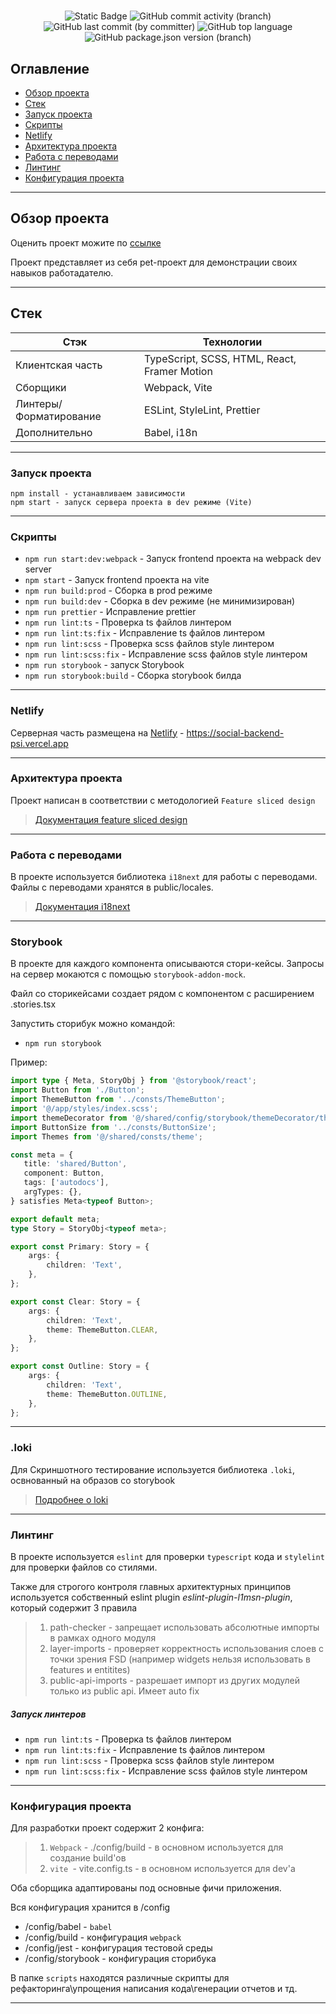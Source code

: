 # 
<div align="center">
<img alt="Static Badge" src="https://img.shields.io/badge/build-passing-brightgreen">
<img alt="GitHub commit activity (branch)" src="https://img.shields.io/github/commit-activity/m/l1msn/Page">
<img alt="GitHub last commit (by committer)" src="https://img.shields.io/github/last-commit/l1msn/Page">
<img alt="GitHub top language" src="https://img.shields.io/github/languages/top/l1msn/Page">
<img alt="GitHub package.json version (branch)" src="https://img.shields.io/github/package-json/v/l1msn/Page/master">
</div>

## Оглавление

- [Обзор проекта](https://github.com/l1msn/Page#обзор-проекта)
- [Стек](https://github.com/l1msn/Page#стек)
- [Запуск проекта](https://github.com/l1msn/Page#запуск-проекта)
- [Скрипты](https://github.com/l1msn/Page#скрипты)
- [Netlify](https://github.com/l1msn/Page#netlify-и-vercel)
- [Архитектура проекта](https://github.com/l1msn/Page#архитектура-проекта)
- [Работа с переводами](https://github.com/l1msn/Page#работа-c-переводами)
- [Линтинг](https://github.com/l1msn/Page#линтинг)
- [Конфигурация проекта](https://github.com/l1msn/Page#конфигурация-проекта)

----

## Обзор проекта

Оценить проект можите по [ссылке](https://comfy-cassata-231ffe.netlify.app)

Проект представляет из себя pet-проект для демонстрации своих навыков
работадателю.

----

## Стек


| Стэк         | Технологии                                   |
|--------------|----------------------------------------------|
| Клиентская часть | TypeScript, SCSS, HTML, React, Framer Motion |
| Сборщики | Webpack, Vite                                |
| Линтеры/Форматирование | ESLint, StyleLint, Prettier                  |
| Дополнительно | Babel, i18n                                  |

----

### Запуск проекта

```
npm install - устанавливаем зависимости
npm start - запуск сервера проекта в dev режиме (Vite)
```

----

### Скрипты

- `npm run start:dev:webpack` - Запуск frontend проекта на webpack dev server
- `npm start` - Запуск frontend проекта на vite
- `npm run build:prod` - Сборка в prod режиме
- `npm run build:dev` - Сборка в dev режиме (не минимизирован)
- `npm run prettier` - Исправление prettier
- `npm run lint:ts` - Проверка ts файлов линтером
- `npm run lint:ts:fix` - Исправление ts файлов линтером
- `npm run lint:scss` - Проверка scss файлов style линтером
- `npm run lint:scss:fix` - Исправление scss файлов style линтером
- `npm run storybook` - запуск Storybook
- `npm run storybook:build` - Сборка storybook билда


----

### Netlify

Серверная часть размещена на [Netlify](https://vercel.com) - https://social-backend-psi.vercel.app

----

### Архитектура проекта

Проект написан в соответствии с методологией `Feature sliced design`

>[Документация feature sliced design](https://feature-sliced.design/docs/get-started/tutorial)

----

### Работа с переводами

В проекте используется библиотека `i18next` для работы с переводами.
Файлы с переводами хранятся в public/locales.

>[Документация i18next](https://react.i18next.com/)

----

### Storybook

В проекте для каждого компонента описываются стори-кейсы.
Запросы на сервер мокаются с помощью `storybook-addon-mock`.

Файл со сторикейсами создает рядом с компонентом с расширением .stories.tsx

Запустить сторибук можно командой:
- `npm run storybook`

Пример:

```typescript jsx
import type { Meta, StoryObj } from '@storybook/react';
import Button from './Button';
import ThemeButton from '../consts/ThemeButton';
import '@/app/styles/index.scss';
import themeDecorator from '@/shared/config/storybook/themeDecorator/themeDecorator';
import ButtonSize from '../consts/ButtonSize';
import Themes from '@/shared/consts/theme';

const meta = {
   title: 'shared/Button',
   component: Button,
   tags: ['autodocs'],
   argTypes: {},
} satisfies Meta<typeof Button>;

export default meta;
type Story = StoryObj<typeof meta>;

export const Primary: Story = {
    args: {
        children: 'Text',
    },
};

export const Clear: Story = {
    args: {
        children: 'Text',
        theme: ThemeButton.CLEAR,
    },
};

export const Outline: Story = {
    args: {
        children: 'Text',
        theme: ThemeButton.OUTLINE,
    },
};
```


----

### .loki

Для Скриншотного тестирование используется библиотека `.loki`,
освнованный на образов со storybook

>[Подробнее о loki](https://loki.js.org])

----

### Линтинг

В проекте используется `eslint` для проверки `typescript` кода и `stylelint` для проверки файлов со стилями.

Также для строгого контроля главных архитектурных принципов
используется собственный eslint plugin *eslint-plugin-l1msn-plugin*,
который содержит 3 правила
>1) path-checker - запрещает использовать абсолютные импорты в рамках одного модуля
>2) layer-imports - проверяет корректность использования слоев с точки зрения FSD
    (например widgets нельзя использовать в features и entitites)
>3) public-api-imports - разрешает импорт из других модулей только из public api. Имеет auto fix

##### Запуск линтеров
- `npm run lint:ts` - Проверка ts файлов линтером
- `npm run lint:ts:fix` - Исправление ts файлов линтером
- `npm run lint:scss` - Проверка scss файлов style линтером
- `npm run lint:scss:fix` - Исправление scss файлов style линтером


----


### Конфигурация проекта

Для разработки проект содержит 2 конфига:
>1. `Webpack` - ./config/build - в основном используется для создание build'ов
>2. `vite `- vite.config.ts - в основном используется для dev'а

Оба сборщика адаптированы под основные фичи приложения.

Вся конфигурация хранится в /config
- /config/babel - `babel`
- /config/build - конфигурация `webpack`
- /config/jest - конфигурация тестовой среды
- /config/storybook - конфигурация сторибука

В папке `scripts` находятся различные скрипты для рефакторинга\упрощения написания кода\генерации отчетов и тд.

----
